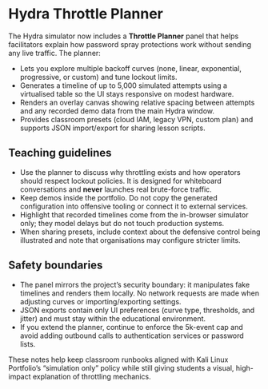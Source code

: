 # Hydra Throttle Planner

The Hydra simulator now includes a **Throttle Planner** panel that helps facilitators explain how password spray protections work without sending any live traffic. The planner:

- Lets you explore multiple backoff curves (none, linear, exponential, progressive, or custom) and tune lockout limits.
- Generates a timeline of up to 5,000 simulated attempts using a virtualised table so the UI stays responsive on modest hardware.
- Renders an overlay canvas showing relative spacing between attempts and any recorded demo data from the main Hydra window.
- Provides classroom presets (cloud IAM, legacy VPN, custom plan) and supports JSON import/export for sharing lesson scripts.

## Teaching guidelines

- Use the planner to discuss why throttling exists and how operators should respect lockout policies. It is designed for whiteboard conversations and **never** launches real brute-force traffic.
- Keep demos inside the portfolio. Do not copy the generated configuration into offensive tooling or connect it to external services.
- Highlight that recorded timelines come from the in-browser simulator only; they model delays but do not touch production systems.
- When sharing presets, include context about the defensive control being illustrated and note that organisations may configure stricter limits.

## Safety boundaries

- The panel mirrors the project’s security boundary: it manipulates fake timelines and renders them locally. No network requests are made when adjusting curves or importing/exporting settings.
- JSON exports contain only UI preferences (curve type, thresholds, and jitter) and must stay within the educational environment.
- If you extend the planner, continue to enforce the 5k-event cap and avoid adding outbound calls to authentication services or password lists.

These notes help keep classroom runbooks aligned with Kali Linux Portfolio’s “simulation only” policy while still giving students a visual, high-impact explanation of throttling mechanics.
